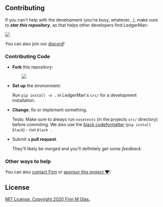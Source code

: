 ## Contributing

If you can't help with the development (you're busy, whatever...), make sure to ***star this repository***, as that helps other developers find LedgerMan:

[![][shield-star]][star]

You can also join our [discord]!

<a id="contributing-code"></a>
### Contributing Code

+ **Fork** this repository:
<br><p style="margin-left:30px;">[![][shield-fork]][fork]</p>
+ **Set up** the environment:<p>Run `pip install -e .` in LedgerMan's `src/` for a development installation.</p>
+ **Change**, fix or implement something.<p>Tests: Make sure to always run `nosetests` (in the projects `src/` directory) before commiting. We also use the [black codeformatter][code-black] (`pip install black`) - run `black .`</p>
+ Submit a **pull request**.<p>They'll likely be *merged* and you'll definitely get some *feedback*.</p>

### Other ways to help

You can also [contact Finn][contact] or [sponsor this project ❤️][sponsor]!

<a id="license"></a>
## License

[MIT License. Copyright 2020 Finn M Glas.][MIT]

  [contact]: https://contact.finnmglas.com
  [sponsor]: https://sponsor.finnmglas.com
  [discord]: https://discord.com/invite/BsZXaur
  [joingh]: https://github.com/join
  [newissue]: https://github.com/finnmglas/ledgerman/issues/new/choose
  [fork]: https://github.com/finnmglas/ledgerman/fork
  [star]: https://github.com/finnmglas/ledgerman/stargazers
  [shield-star]: https://img.shields.io/github/stars/finnmglas/LedgerMan?label=Star&style=social
  [shield-fork]: https://img.shields.io/github/forks/finnmglas/LedgerMan?label=Fork&style=social
  [code-black]: https://github.com/psf/black
  [MIT]: https://choosealicense.com/licenses/mit/
